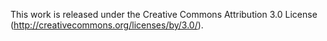 This work is released under the Creative Commons Attribution 3.0 License
(http://creativecommons.org/licenses/by/3.0/).
